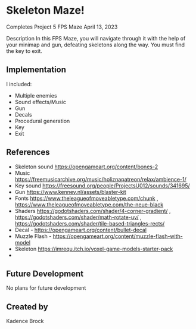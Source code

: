 # Skeleton Maze!
Completes Project 5 FPS Maze
April 13, 2023

Description
In this FPS Maze, you will navigate through it with the help of your minimap and gun, defeating skeletons along the way. You must find the key to exit.

## Implementation
I included:
- Multiple enemies
- Sound effects/Music
- Gun
- Decals
- Procedural generation
- Key
- Exit

## References
- Skeleton sound https://opengameart.org/content/bones-2
- Music https://freemusicarchive.org/music/holiznapatreon/relax/ambience-1/
- Key sound https://freesound.org/people/ProjectsU012/sounds/341695/
- Gun https://www.kenney.nl/assets/blaster-kit
- Fonts https://www.theleagueofmoveabletype.com/chunk , https://www.theleagueofmoveabletype.com/the-neue-black
- Shaders https://godotshaders.com/shader/4-corner-gradient/ , https://godotshaders.com/shader/math-rotate-uv/ , https://godotshaders.com/shader/tile-based-triangles-rects/
- Decal - https://opengameart.org/content/bullet-decal
- Muzzle Flash - https://opengameart.org/content/muzzle-flash-with-model
- Skeleton https://imrequ.itch.io/voxel-game-models-starter-pack
- 

## Future Development
No plans for future development

## Created by
Kadence Brock

